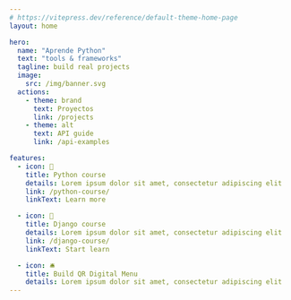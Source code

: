 ```yaml
---
# https://vitepress.dev/reference/default-theme-home-page
layout: home

hero:
  name: "Aprende Python"
  text: "tools & frameworks"
  tagline: build real projects
  image:
    src: /img/banner.svg
  actions:
    - theme: brand
      text: Proyectos
      link: /projects
    - theme: alt
      text: API guide
      link: /api-examples

features:
  - icon: 🧩
    title: Python course
    details: Lorem ipsum dolor sit amet, consectetur adipiscing elit
    link: /python-course/
    linkText: Learn more

  - icon: 🎄
    title: Django course
    details: Lorem ipsum dolor sit amet, consectetur adipiscing elit
    link: /django-course/
    linkText: Start learn

  - icon: 🛎️
    title: Build QR Digital Menu
    details: Lorem ipsum dolor sit amet, consectetur adipiscing elit
---
```


